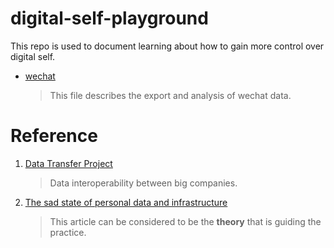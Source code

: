 # digital-self-playground

This repo  is used to document learning about how to gain more control over digital self.

- [wechat](./wechat.md)

    > This file describes the export and analysis of wechat data.



# Reference

1. [Data Transfer Project ](https://datatransferproject.dev/)

    > Data interoperability between big companies.

2. [The sad state of personal data and infrastructure](https://beepb00p.xyz/sad-infra.html)

    > This article can be considered to be the **theory** that is guiding the practice.
